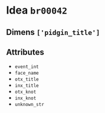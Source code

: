 # Idea `br00042`

## Dimens `['pidgin_title']`

## Attributes
- `event_int`
- `face_name`
- `otx_title`
- `inx_title`
- `otx_knot`
- `inx_knot`
- `unknown_str`
